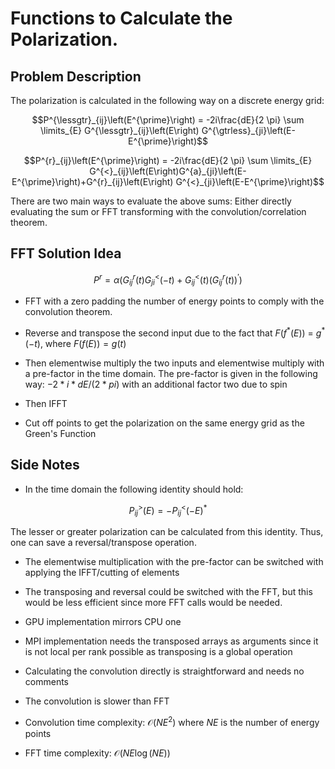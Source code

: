 # Functions to Calculate the Polarization. 
## Problem Description
The polarization is calculated in the following way on a discrete energy grid:

$$P^{\lessgtr}_{ij}\left(E^{\prime}\right) = -2i\frac{dE}{2 \pi} \sum \limits_{E} G^{\lessgtr}_{ij}\left(E\right) G^{\gtrless}_{ji}\left(E-E^{\prime}\right)$$

$$P^{r}_{ij}\left(E^{\prime}\right) = -2i\frac{dE}{2 \pi} \sum \limits_{E} G^{<}_{ij}\left(E\right)G^{a}_{ji}\left(E-E^{\prime}\right)+G^{r}_{ij}\left(E\right) G^{<}_{ji}\left(E-E^{\prime}\right)$$

There are two main ways to evaluate the above sums:
Either directly evaluating the sum or FFT transforming with the convolution/correlation theorem.


## FFT Solution Idea

$$P^{r} = \alpha \left( G^{r}_{ij}(t) G^{<}_{ji}(-t) +
G^{<}_{ij}(t) \left(G^{r}_{ij}(t)\right)^{\prime} \right)$$

- FFT with a zero padding the number of energy points to comply with the convolution theorem.

- Reverse and transpose the second input due to the fact that $F(f^*(E))$ = $g^*(-t)$, where $F(f(E)) = g(t)$

- Then elementwise multiply the two inputs and elementwise multiply with a pre-factor in the time domain.
The pre-factor is given in the following way: $-2*i*dE/(2*pi)$ with an additional factor two due to spin

- Then IFFT

- Cut off points to get the polarization on the same energy grid as the Green's Function


## Side Notes
- In the time domain the following identity should hold:

$$P^{>}_{ij}\left(E\right) = -P^{<}_{ij}\left(-E\right)^{*}$$

The lesser or greater polarization can be calculated from this identity.
Thus, one can save a reversal/transpose operation.

- The elementwise multiplication with the pre-factor can be switched with 
applying the IFFT/cutting of elements

- The transposing and reversal could be switched with the FFT, 
but this would be less efficient since more FFT calls would be needed.

- GPU  implementation mirrors CPU one

- MPI implementation needs the transposed arrays as arguments 
since it is not local per rank possible
as transposing is a global operation

- Calculating the convolution directly is straightforward and needs no comments
- The convolution is slower than FFT
- Convolution time complexity: $\mathcal{O}\left(NE^2\right)$ where $NE$ is the number of energy points
- FFT time complexity: $\mathcal{O}\left(NE \log\left(NE\right)\right)$



